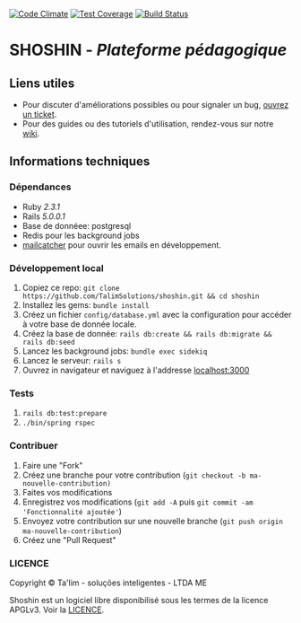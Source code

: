 [![Code Climate](https://codeclimate.com/github/TalimSolutions/shoshin/badges/gpa.svg)](https://codeclimate.com/github/TalimSolutions/shoshin)
[![Test Coverage](https://codeclimate.com/github/TalimSolutions/shoshin/badges/coverage.svg)](https://codeclimate.com/github/TalimSolutions/shoshin/coverage)
[![Build Status](https://travis-ci.org/TalimSolutions/shoshin.svg?branch=master)](https://travis-ci.org/TalimSolutions/shoshin)
# SHOSHIN - _Plateforme pédagogique_ 

## Liens utiles
* Pour discuter d'améliorations possibles ou pour signaler un bug, [ouvrez un
  ticket](https://www.github.com/TalimSolutions/shoshin/issues).
* Pour des guides ou des tutoriels d'utilisation, rendez-vous sur notre
  [wiki](https://www.github.com/TalimSolutions/shoshin/wiki).

## Informations techniques

### Dépendances
* Ruby _2.3.1_
* Rails _5.0.0.1_
* Base de donnéee: postgresql
* Redis pour les background jobs
* [mailcatcher](https://www.github.com/sj26/mailcatcher) pour ouvrir les emails en développement.

### Développement local
1. Copiez ce repo: `git clone https://github.com/TalimSolutions/shoshin.git && cd
   shoshin`
2. Installez les gems: `bundle install`
3. Créez un fichier `config/database.yml` avec la configuration pour accéder à
   votre base de donnée locale.
4. Créez la base de donnée: `rails db:create && rails db:migrate && rails db:seed`
5. Lancez les background jobs: `bundle exec sidekiq`
6. Lancez le serveur: `rails s`
7. Ouvrez in navigateur et naviguez à l'addresse [localhost:3000](http://localhost:3000)

### Tests
1. `rails db:test:prepare`
2. `./bin/spring rspec`

### Contribuer
1. Faire une "Fork"
2. Créez une branche pour votre contribution (`git checkout -b ma-nouvelle-contribution)`
3. Faites vos modifications
4. Enregistrez vos modifications (`git add -A` puis `git commit -am 'Fonctionnalité ajoutée'`)
5. Envoyez votre contribution sur une nouvelle branche (`git push origin ma-nouvelle-contribution`)
6. Créez une "Pull Request"

### LICENCE
Copyright &copy; Ta'lim - soluções inteligentes - LTDA ME

Shoshin est un logiciel libre disponibilisé sous les termes de la licence APGLv3. Voir la [LICENCE](https://github.com/TalimSolutions/shoshin/blob/master/LICENSE).
